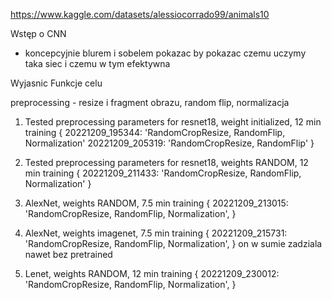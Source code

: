 https://www.kaggle.com/datasets/alessiocorrado99/animals10


Wstęp o CNN
- koncepcyjnie blurem i sobelem pokazac by pokazac czemu uczymy taka siec i czemu w tym efektywna

Wyjasnic Funkcje celu

preprocessing - resize i fragment obrazu, random flip, normalizacja




1. Tested preprocessing parameters for resnet18, weight initialized, 12 min training
{
    20221209_195344: 'RandomCropResize, RandomFlip, Normalization'
    20221209_205319: 'RandomCropResize, RandomFlip'
}

2. Tested preprocessing parameters for resnet18, weights RANDOM, 12 min training
{
    20221209_211433: 'RandomCropResize, RandomFlip, Normalization'
}

3. AlexNet, weights RANDOM, 7.5 min training
{
    20221209_213015: 'RandomCropResize, RandomFlip, Normalization', 
}

4. AlexNet, weights imagenet, 7.5 min training
{
    20221209_215731: 'RandomCropResize, RandomFlip, Normalization', 
}
on w sumie zadziala nawet bez pretrained


5. Lenet, weights RANDOM, 12 min training
{
    20221209_230012: 'RandomCropResize, RandomFlip, Normalization', 
}

